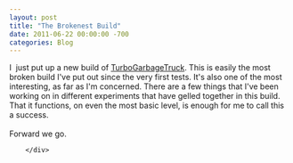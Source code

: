 ```yaml
---
layout: post
title: "The Brokenest Build"
date: 2011-06-22 00:00:00 -700
categories: Blog
---
```


<div class="blog-content">
				<div class="paragraph" style='text-align:left;'>I &nbsp;just put up a new build of&nbsp;<a href="../stuff/TurboGarbageTruck/index.html" style="" title="">TurboGarbageTruck</a>. This is easily the most broken build I've put out since the very first tests. It's also one of the most interesting, as far as I'm concerned. There are a few things that I've been working on in different experiments that have gelled together in this build. That it functions, on even the most basic level, is enough for me to call this a success.<br><br>Forward we go.<br></div>

		</div>
        